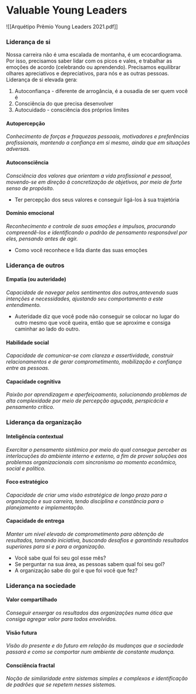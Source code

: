 # Valuable Young Leaders
![[Arquétipo Prêmio Young Leaders 2021.pdf]]

### Liderança de si
Nossa carreira não é uma escalada de montanha, é um ecocardiograma. Por isso, precisamos saber lidar com os picos e vales, e trabalhar as emoções de acordo (celebrando ou aprendendo).
Precisamos equilibrar olhares apreciativos e depreciativos, para nós e as outras pessoas.
Liderança de si elevada gera:
1. Autoconfiança - diferente de arrogância, é a ousadia de ser quem você é
2. Consciência do que precisa desenvolver
3. Autocuidado - consciência dos próprios limites

#### Autopercepção
*Conhecimento de forças e fraquezas pessoais, motivadores e preferências profissionais, mantendo a confiança em si mesmo, ainda que em situações adversas.*

#### Autoconsciência
*Consciência dos valores que orientam a vida profissional e pessoal, movendo-se em direção à concretização de objetivos, por meio de forte senso de propósito.*
- Ter percepção dos seus valores e conseguir ligá-los à sua trajetória

#### Domínio emocional
*Reconhecimento e controle de suas emoções e impulsos, procurando compreendê-los e identificando o padrão de pensamento responsável por eles, pensando antes de agir.*
- Como você reconhece e lida diante das suas emoções

### Liderança de outros
#### Empatia (ou auteridade)
*Capacidade de navegar pelos sentimentos dos outros,antevendo suas intenções e necessidades, ajustando seu comportamento a este entendimento.*
- Auteridade diz que você pode não conseguir se colocar no lugar do outro mesmo que você queira, então que se aproxime e consiga caminhar ao lado do outro.

#### Habilidade social
*Capacidade de comunicar-se com clareza e assertividade, construir relacionamentos e de gerar comprometimento, mobilização e confiança entre as pessoas.*

#### Capacidade cognitiva
*Paixão por aprendizagem e aperfeiçoamento, solucionando problemas de alta complexidade por meio de percepção aguçada, perspicácia e pensamento crítico.*

### Liderança da organização
#### Inteligência contextual
*Exercitar o pensamento sistêmico por meio do qual consegue perceber as interlocuções do ambiente interno e externo, a fim de prover soluções aos problemas organizacionais com sincronismo ao momento econômico, social e político.*

#### Foco estratégico
*Capacidade de criar uma visão estratégica de longo prazo para a organização e sua carreira, tendo disciplina e constância para o planejamento e implementação.*

#### Capacidade de entrega
*Manter um nível elevado de comprometimento para obtenção de resultados, tomando iniciativa, buscando desafios e garantindo resultados superiores para si e para a organização.*
- Você sabe qual foi seu gol esse mês?
- Se perguntar na sua área, as pessoas sabem qual foi seu gol?
- A organização sabe do gol e que foi você que fez?

### Liderança na sociedade
#### Valor compartilhado
*Conseguir enxergar os resultados das organizações numa ótica que consiga agregar valor para todos envolvidos.*

#### Visão futura
*Visão do presente e do futuro em relação às mudanças que a sociedade passará e como se comportar num ambiente de constante mudança.*

#### Consciência fractal
*Noção de similaridade entre sistemas simples e complexos e identificação de padrões que se repetem nesses sistemas.*